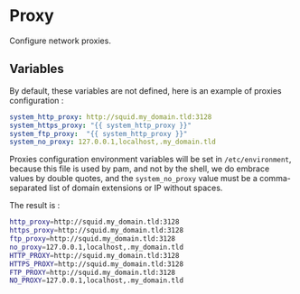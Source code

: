 Proxy
=====

Configure network proxies.

Variables
---------

By default, these variables are not defined, here is an example of
proxies configuration :

```yaml
system_http_proxy: http://squid.my_domain.tld:3128
system_https_proxy: "{{ system_http_proxy }}"
system_ftp_proxy:  "{{ system_http_proxy }}"
system_no_proxy: 127.0.0.1,localhost,.my_domain.tld
```

Proxies configuration environment variables will be set in `/etc/environment`,
because this file is used by pam, and not by the shell, we do embrace values
by double quotes, and the `system_no_proxy` value must be a comma-separated
list of domain extensions or IP without spaces.

The result is :

```sh
http_proxy=http://squid.my_domain.tld:3128
https_proxy=http://squid.my_domain.tld:3128
ftp_proxy=http://squid.my_domain.tld:3128
no_proxy=127.0.0.1,localhost,.my_domain.tld
HTTP_PROXY=http://squid.my_domain.tld:3128
HTTPS_PROXY=http://squid.my_domain.tld:3128
FTP_PROXY=http://squid.my_domain.tld:3128
NO_PROXY=127.0.0.1,localhost,.my_domain.tld
```
